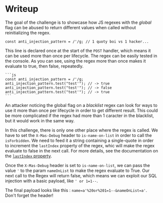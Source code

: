 # Writeup

The goal of the challenge is to showcase how JS regexes with the *global* flag can be abused to return different values when called without reinitializing the regex.

    const anti_injection_pattern = /'/g; // 1 quoty boi vs 1 hacker...

This line is declared once at the start of the `POST` handler, which means it can be used more than once per lifecycle. The regex can be easily tested in the console. As you can see, using the regex more than once makes it evaluate to true, then false, repeatedly. 

    ```js
    const anti_injection_pattern = /'/g;
    anti_injection_pattern.test("test'"); // -> true
    anti_injection_pattern.test("test'"); // -> false
    anti_injection_pattern.test("test'"); // -> true
    ```

An attacker noticing the global flag on a *blacklist* regex can look for ways to use it more than once per lifecycle in order to get different result. This could be more complicated if the regex had more than 1 caracter in the blacklist, but it would work in the same way.

In this challenge, there is only one other place where the regex is called. We have to set the `X-Mas-Debug` header to `is-name-on-list` in order to call the `isForbidden`. We need to feed it a string containing a single-quote in order to increment the `lastIndex` property of the regex, whic will make the regex evaluate to false in the next call. For more details, see the documentation on the [`lastIndex` property](https://developer.mozilla.org/en-US/docs/Web/JavaScript/Reference/Global_Objects/RegExp/lastIndex).

Once the `X-Mas-Debug` header is set to `is-name-on-list`, we can pass the value `'` to the param `nameOnList` to make the regex evaluate to True. Our next call to the Regex will return false, which means we can exploit our SQL injection with a basic payload, like `' or 1=1--`.

The final payload looks like this : `name=a'%20or%201=1--&nameOnList=a'`. Don't forget the header!